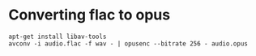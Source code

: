 # Converting flac to opus

	apt-get install libav-tools
	avconv -i audio.flac -f wav - | opusenc --bitrate 256 - audio.opus
